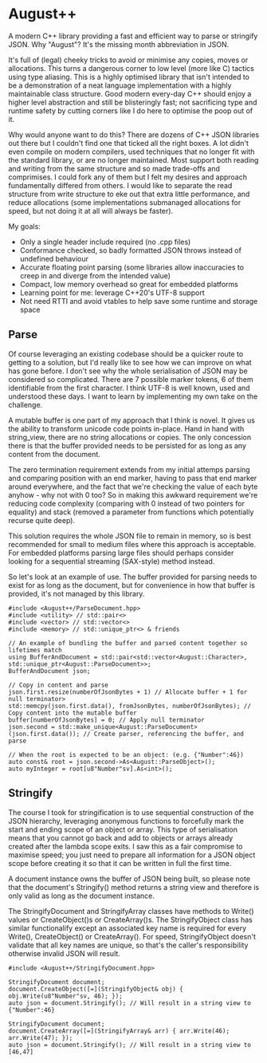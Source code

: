 # August++

A modern C++ library providing a fast and efficient way to parse or stringify JSON. Why "August"? It's the missing month abbreviation in JSON.

It's full of (legal) cheeky tricks to avoid or minimise any copies, moves or allocations. 
This turns a dangerous corner to low level (more like C) tactics using type aliasing. 
This is a highly optimised library that isn't intended to be a demonstration of a neat language implementation with a highly maintainable class structure. 
Good modern every-day C++ should enjoy a higher level abstraction and still be blisteringly fast; not sacrificing type and runtime safety by cutting corners like I do here to optimise the poop out of it.

Why would anyone want to do this? There are dozens of C++ JSON libraries out there but I couldn't find one that ticked all the right boxes. 
A lot didn't even compile on modern compilers, used techniques that no longer fit with the standard library, or are no longer maintained. 
Most support both reading and writing from the same structure and so made trade-offs and comprimises. 
I could fork any of them but I felt my desires and approach fundamentally differed from others. 
I would like to separate the read structure from write structure to eke out that extra little performance, and reduce allocations (some implementations submanaged allocations for speed, but not doing it at all will always be faster).

My goals:
* Only a single header include required (no .cpp files)
* Conformance checked, so badly formatted JSON throws instead of undefined behaviour
* Accurate floating point parsing (some libraries allow inaccuracies to creep in and diverge from the intended value)
* Compact, low memory overhead so great for embedded platforms
* Learning point for me: leverage C++20's UTF-8 support
* Not need RTTI and avoid vtables to help save some runtime and storage space

## Parse
Of course leveraging an existing codebase should be a quicker route to getting to a solution, but I'd really like to see how we can improve on what has gone before. I don't see why the whole serialisation of JSON may be considered so complicated. There are 7 possible marker tokens, 6 of them identifiable from the first character. I think UTF-8 is well known, used and understood these days. I want to learn by implementing my own take on the challenge.

A mutable buffer is one part of my approach that I think is novel. It gives us the ability to transform unicode code points in-place. Hand in hand with string_view, there are no string allocations or copies. The only concession there is that the buffer provided needs to be persisted for as long as any content from the document.

The zero termination requirement extends from my initial attemps parsing and comparing position with an end marker, having to pass that end marker around everywhere, and the fact that we're checking the value of each byte anyhow - why not with 0 too? So in making this awkward requirement we're reducing code complexity (comparing with 0 instead of two pointers for equality) and stack (removed a parameter from functions which potentially recurse quite deep).

This solution requires the whole JSON file to remain in memory, so is best recommended for small to medium files where this approach is acceptable. For embedded platforms parsing large files should perhaps consider looking for a sequential streaming (SAX-style) method instead.

So let's look at an example of use.
The buffer provided for parsing needs to exist for as long as the document, but for convenience in how that buffer is provided, it's not managed by this library.
~~~
#include <August++/ParseDocument.hpp>
#include <utility> // std::pair<>
#include <vector> // std::vector<>
#include <memory> // std::unique_ptr<> & friends

// An example of bundling the buffer and parsed content together so lifetimes match
using BufferAndDocument = std::pair<std::vector<August::Character>, std::unique_ptr<August::ParseDocument>>;
BufferAndDocument json;

// Copy in content and parse
json.first.resize(numberOfJsonBytes + 1) // Allocate buffer + 1 for null terminator>
std::memcpy(json.first.data(), fromJsonBytes, numberOfJsonBytes); // Copy content into the mutable buffer
buffer[numberOfJsonBytes] = 0; // Apply null terminator
json.second = std::make_unique<August::ParseDocument>(json.first.data()); // Create parser, referencing the buffer, and parse

// When the root is expected to be an object: (e.g. {"Number":46})
auto const& root = json.second->As<August::ParseObject>(); 
auto myInteger = root[u8"Number"sv].As<int>();
~~~

## Stringify
The course I took for stringification is to use sequential construction of the JSON hierarchy, leveraging anonymous functions to forcefully mark the start and ending scope of an object or array. This type of serialisation means that you cannot go back and add to objects or arrays already created after the lambda scope exits. I saw this as a fair compromise to maximise speed; you just need to prepare all information for a JSON object scope before creating it so that it can be written in full the first time.

A document instance owns the buffer of JSON being built, so please note that the document's Stringify() method returns a string view and therefore is only valid as long as the document instance.

The StringifyDocument and StringifyArray classes have methods to Write() values or CreateObject()s or CreateArray()s. The StringifyObject class has similar functionalify except an associated key name is required for every Write(), CreateObject() or CreateArray(). For speed, StringifyObject doesn't validate that all key names are unique, so that's the caller's responsibility otherwise invalid JSON will result.
~~~
#include <August++/StringifyDocument.hpp>

StringifyDocument document;
document.CreateObject([=](StringifyObject& obj) { obj.Write(u8"Number"sv, 46); });
auto json = document.Stringify(); // Will result in a string view to {"Number":46}

StringifyDocument document;
document.CreateArray([=](StringifyArray& arr) { arr.Write(46); arr.Write(47); });
auto json = document.Stringify(); // Will result in a string view to [46,47]
~~~
